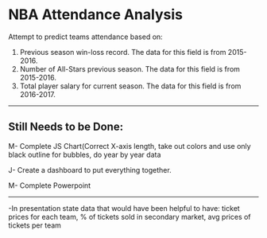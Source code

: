 # NBA Attendance Analysis

Attempt to predict teams attendance based on: 
1. Previous season win-loss record. The data for this field is from 2015-2016.
2. Number of All-Stars previous season. The data for this field is from 2015-2016.
3. Total player salary for current season. The data for this field is from 2016-2017.



------------------------------------------------------------------------------------------------------------------------------------------
## Still Needs to be Done:

M- Complete JS Chart(Correct X-axis length, take out colors and use only black outline for bubbles, do year by year data

J- Create a dashboard to put everything together.

M- Complete Powerpoint



----------------------------------------------------------------------------------------------------------------------------------------
-In presentation state data that would have been helpful to have: ticket prices for each team, % of tickets sold in secondary market, avg prices of tickets per team
